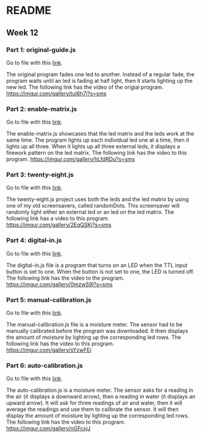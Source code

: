 
# README

## Week 12

### Part 1: original-guide.js
Go to file with this [link](original-guide.js).

 The original program fades one led to another. Instead of a regular fade, the program waits until an led is fading at half light, then it starts lighting up the new led. The following link has the video of the origial program.
 https://imgur.com/gallery/tuI6h7j?s=sms



### Part 2: enable-matrix.js
Go to file with this [link](enable-matrix.js).

The enable-matrix.js showcases that the led matrix and the leds work at the same time. The program lights up each individual led one at a time, then it lights up all three. When it lights  up all three external leds, it displays a firework pattern on the led matrix. The following link  has the video to this program.
https://imgur.com/gallery/hLfdRDu?s=sms



### Part 3: twenty-eight.js
Go to file with this [link](twenty-eight.js).

The twenty-eight.js project uses both the leds and the led matrix by using one of my old screensavers, called randomDots. This screensaver will randomly light either an external led or an led on the led matrix. The following link has a video to this program.
https://imgur.com/gallery/2EqQSKj?s=sms



### Part 4: digital-in.js
Go to file with this [link](digital-in.js).

The digital-in.js file is a program that turns on an LED when the TTL input button is set to one. When the button is not set 
to one, the LED is turned off. The following link has the video to the program.
https://imgur.com/gallery/0mzwS9l?s=sms



### Part 5: manual-calibration.js
Go to file with this [link](manual-calibration.js).

The manual-calibration.js file is a moisture meter. The sensor had to be manually calibrated before the program was downloaded. It then displays the amount of moisture by lighting up the corresponding led rows. The following link has the video to this program. 
https://imgur.com/gallery/sYzwFEi



### Part 6: auto-calibration.js
Go to file with this [link](auto-calibration.js).

The auto-calibration.js is a moisture meter. The sensor asks for a reading in the air (it displays a downward arrow), then a reading in water (it displays an upward arrow). It will ask for three readings of air and water, then it will average the readings and use them to calibrate the sensor. It will then display the amount of moisture by lighting up the corresponding led rows. The following link has the video to this program.
https://imgur.com/gallery/nGFcxjJ
